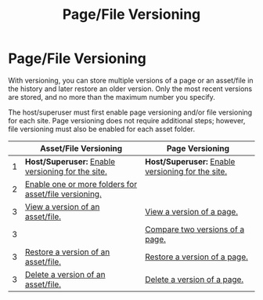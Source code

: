 ﻿---
uid: page-file-versioning
locale: en
title: Page/File Versioning
dnneditions: DNN Platform,Evoq Content,Evoq Engage
dnnversion: 09.02.00
related-topics: update-site-info,assign-key-pages,add-metadata-to-pages,configure-messaging,access-web-config,configure-check-for-new-version,participate-in-improvement-program,configure-html-editor,administrators-extensions-overview,administrators-connectors-overview,administrators-workflows-overview,administrators-search-overview,administrators-vocabularies-overview
---

# Page/File Versioning

With versioning, you can store multiple versions of a page or an asset/file in the history and later restore an older version. Only the most recent versions are stored, and no more than the maximum number you specify.

The host/superuser must first enable page versioning and/or file versioning for each site. Page versioning does not require additional steps; however, file versioning must also be enabled for each asset folder.

| |**Asset/File Versioning**|**Page Versioning**|
|---|---|---|
|1|**Host/Superuser:** [Enable versioning for the site.](xref:configure-page-file-versioning-for-site)|**Host/Superuser:** [Enable versioning for the site.](xref:configure-page-file-versioning-for-site)|
|2|[Enable one or more folders for asset/file versioning.](xref:configure-folder-file-versioning)| |
|3|[View a version of an asset/file.](xref:view-file-versions)|[View a version of a page.](xref:view-page-versions)|
|3| |[Compare two versions of a page.](xref:compare-page-versions)|
|3|[Restore a version of an asset/file.](xref:restore-file-version)|[Restore a version of a page.](xref:restore-page-version)|
|3|[Delete a version of an asset/file.](xref:delete-file-version)|[Delete a version of a page.](xref:delete-page-version)|
